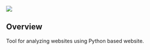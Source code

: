 ![](http://i.imgur.com/SWa27GO.png)

## Overview

Tool for analyzing websites using Python based website.
